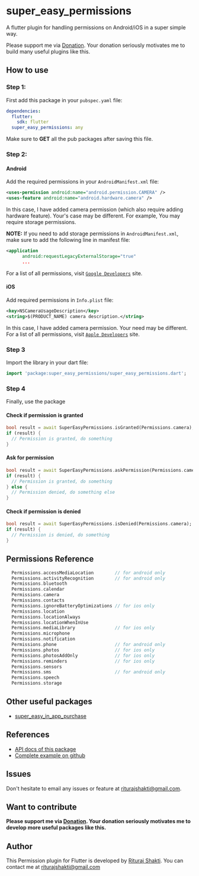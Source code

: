# super_easy_permissions

A flutter plugin for handling permissions on Android/iOS in a super simple way.

Please support me via [Donation](https://paypal.me/riturajshakti). Your donation seriously motivates me to build many useful plugins like this.

## How to use

### Step 1:

First add this package in your `pubspec.yaml` file:

```yaml
dependencies:
  flutter:
    sdk: flutter
  super_easy_permissions: any
```

Make sure to **GET** all the pub packages after saving this file.

### Step 2:

#### Android

Add the required permissions in your `AndroidManifest.xml` file:

```xml
<uses-permission android:name="android.permission.CAMERA" />
<uses-feature android:name="android.hardware.camera" />
```

In this case, I have added camera permission (which also require adding hardware feature). Your's case may be different. For example, You may require storage permissions.

**NOTE:** If you need to add storage permissions in `AndroidManifest.xml`, make sure to add the following line in manifest file:

```xml
<application
      android:requestLegacyExternalStorage="true"
      ...
```

For a list of all permissions, visit [`Google Developers`](https://developer.android.com/reference/android/Manifest.permission#summary) site.

#### iOS

Add required permissions in `Info.plist` file:

```xml
<key>NSCameraUsageDescription</key>
<string>$(PRODUCT_NAME) camera description.</string>
```

In this case, I have added camera permission. Your need may be different.
For a list of all permissions, visit [`Apple Developers`](https://developer.apple.com/library/archive/documentation/General/Reference/InfoPlistKeyReference/Articles/CocoaKeys.html#//apple_ref/doc/uid/TP40009251-SW1) site.

### Step 3

Import the library in your dart file:

```dart
import 'package:super_easy_permissions/super_easy_permissions.dart';
```

### Step 4

Finally, use the package

#### Check if permission is granted

```dart
bool result = await SuperEasyPermissions.isGranted(Permissions.camera);
if (result) {
  // Permission is granted, do something
}
```

#### Ask for permission

```dart
bool result = await SuperEasyPermissions.askPermission(Permissions.camera);
if (result) {
  // Permission is granted, do something
} else {
  // Permission denied, do something else
}
```

#### Check if permission is denied

```dart
bool result = await SuperEasyPermissions.isDenied(Permissions.camera);
if (result) {
  // Permission is denied, do something
}
```

## Permissions Reference

```dart
  Permissions.accessMediaLocation        // for android only
  Permissions.activityRecognition        // for android only
  Permissions.bluetooth
  Permissions.calendar
  Permissions.camera
  Permissions.contacts
  Permissions.ignoreBatteryOptimizations // for ios only
  Permissions.location
  Permissions.locationAlways
  Permissions.locationWhenInUse
  Permissions.mediaLibrary               // for ios only
  Permissions.microphone
  Permissions.notification
  Permissions.phone                      // for android only
  Permissions.photos                     // for ios only
  Permissions.photosAddOnly              // for ios only
  Permissions.reminders                  // for ios only
  Permissions.sensors
  Permissions.sms                        // for android only
  Permissions.speech
  Permissions.storage
```

## Other useful packages

- [super_easy_in_app_purchase](https://pub.dev/packages/super_easy_in_app_purchase)

## References

- [API docs of this package](https://pub.dev/documentation/super_easy_permissions/latest/super_easy_permissions/SuperEasyPermissions-class.html)
- [Complete example on github](https://github.com/riturajshakti/SuperEasyPermission/tree/main/example)

## Issues

Don't hesitate to email any issues or feature at <riturajshakti@gmail.com>.

## Want to contribute

**Please support me via [Donation](https://paypal.me/riturajshakti).
Your donation seriously motivates me to develop more useful packages like this.**

## Author

This Permission plugin for Flutter is developed by [Rituraj Shakti](https://www.freelancer.com/u/riturajshakti). You can contact me at <riturajshakti@gmail.com>
